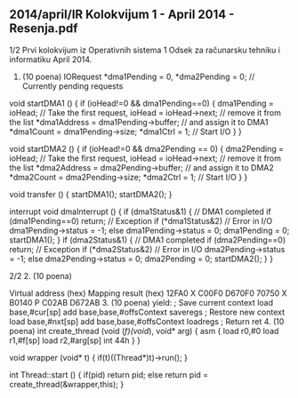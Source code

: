 2014/april/IR Kolokvijum 1 - April 2014 - Resenja.pdf
--------------------------------------------------------------------------------


1/2
Prvi kolokvijum iz Operativnih sistema 1
Odsek za računarsku tehniku i informatiku
April 2014.
1. (10 poena)
IORequest *dma1Pending = 0, *dma2Pending = 0; // Currently pending requests

void startDMA1 () {
  if (ioHead!=0 && dma1Pending==0) {
    dma1Pending = ioHead; // Take the first request,
    ioHead = ioHead->next; // remove it from the list
    *dma1Address = dma1Pending->buffer; // and assign it to DMA1
    *dma1Count = dma1Pending->size;
    *dma1Ctrl = 1; // Start I/O
  }
}

void startDMA2 () {
  if (ioHead!=0 && dma2Pending == 0) {
    dma2Pending = ioHead; // Take the first request,
    ioHead = ioHead->next; // remove it from the list
    *dma2Address = dma2Pending->buffer; // and assign it to DMA2
    *dma2Count = dma2Pending->size;
    *dma2Ctrl = 1; // Start I/O
  }
}

void transfer () {
  startDMA1();
  startDMA2();
}

interrupt void dmaInterrupt () {
  if (dma1Status&1) { // DMA1 completed
    if (dma1Pending==0) return; // Exception
    if (*dma1Status&2) // Error in I/O
      dma1Pending->status = -1;
    else
      dma1Pending->status = 0;
    dma1Pending = 0;
    startDMA1();
  }
  if (dma2Status&1) { // DMA1 completed
    if (dma2Pending==0) return; // Exception
    if (*dma2Status&2) // Error in I/O
      dma2Pending->status = -1;
    else
      dma2Pending->status = 0;
    dma2Pending = 0;
    startDMA2();
  }
}


2/2
2. (10 poena)

Virtual address (hex)  Mapping result (hex)
12FA0 X
C00F0 D670F0
70750 X
B0140 P
C02AB D672AB
3. (10 poena)
yield: ; Save current context
load  base,#cur[sp]
add   base,base,#offsContext
saveregs
; Restore new context
load base,#nxt[sp]
add   base,base,#offsContext
loadregs
; Return
ret
4. (10 poena)
int create_thread (void (*f)(void*), void* arg) {
  asm {
    load r0,#0
    load r1,#f[sp]
    load r2,#arg[sp]
    int  44h
  }
}

void wrapper (void* t) {
  if(t)((Thread*)t)->run();
}

int Thread::start () {
  if(pid)
    return pid;
  else
    return pid = create_thread(&wrapper,this);
}
